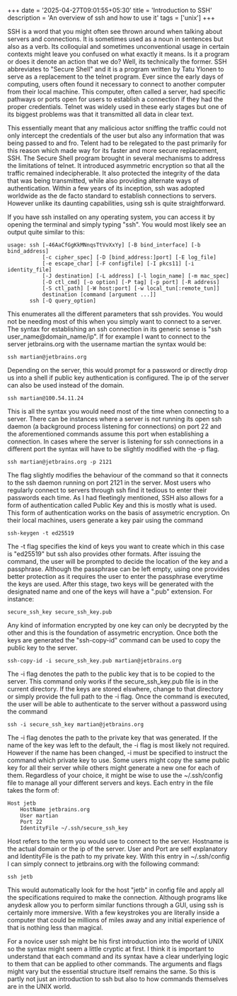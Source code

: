 +++
date = '2025-04-27T09:01:55+05:30'
title = 'Introduction to SSH'
description = 'An overview of ssh and how to use it'
tags = ['unix']
+++

SSH is a word that you might often see thrown around when talking about servers and connections. It is sometimes used as a noun in sentences but also as a verb. Its colloquial and sometimes unconventional usage in certain contexts might leave you confused on what exactly it means. Is it a program or does it denote an action that we do? Well, its technically the former. SSH abbreviates to "Secure Shell" and it is a program written by Tatu Ylonen to serve as a replacement to the telnet program. Ever since the early days of computing, users often found it necessary to connect to another computer from their local machine. This computer, often called a server, had specific pathways or ports open for users to establish a connection if they had the proper credentials. Telnet was widely used in these early stages but one of its biggest problems was that it transmitted all data in clear text. 

This essentially meant that any malicious actor sniffing the traffic could not only intercept the credentials of the user but also any information that was being passed to and fro. Telent had to be relegated to the past primarily for this reason which made way for its faster and more secure replacement, SSH. The Secure Shell program brought in several mechanisms to address the limitations of telnet. It introduced asymmetric encryption so that all the traffic remained indecipherable. It also protected the integrity of the data that was being transmitted, while also providing alternate ways of authentication. Within a few years of its inception, ssh was adopted worldwide as the de facto standard to establish connections to servers. However unlike its daunting capabilities, using ssh is quite straightforward. 

If you have ssh installed on any operating system, you can access it by opening the terminal and simply typing "ssh". 
You would most likely see an output quite similar to this: 


``` 
usage: ssh [-46AaCfGgKkMNnqsTtVvXxYy] [-B bind_interface] [-b bind_address]
           [-c cipher_spec] [-D [bind_address:]port] [-E log_file]
           [-e escape_char] [-F configfile] [-I pkcs11] [-i identity_file]
           [-J destination] [-L address] [-l login_name] [-m mac_spec]
           [-O ctl_cmd] [-o option] [-P tag] [-p port] [-R address]
           [-S ctl_path] [-W host:port] [-w local_tun[:remote_tun]]
           destination [command [argument ...]]
       ssh [-Q query_option]
```

This enumerates all the different parameters that ssh provides. You would not be needing most of this when you simply want to connect to a server. The syntax for establishing an ssh connection in its generic sense is "ssh user_name@domain_name/ip". If for example I want to connect to the server jetbrains.org with the username martian the syntax would be: 

``` ssh martian@jetbrains.org ```

Depending on the server, this would prompt for a password or directly drop us into a shell if public key authentication is configured. The ip of the server can also be used instead of the domain. 

```ssh martian@100.54.11.24```

This is all the syntax you would need most of the time when connecting to a server. There can be instances where a server is not running its open ssh daemon (a background process listening for connections) on port 22 and the aforementioned commands assume this port when establishing a connection.  In cases where the server is listening for ssh connections in a different port the syntax will have to be slightly modified with the -p flag. 

```ssh martian@jetbrains.org -p 2121```

The flag slightly modifies the behaviour of the command so that it connects to the ssh daemon running on port 2121 in the server. Most users who regularly connect to servers through ssh find it tedious to enter their passwords each time. As I had fleetingly mentioned, SSH also allows for a form of authentication called Public Key and this is mostly what is used. This form of authentication works on the basis of assymetric encryption. On their local machines, users generate a key pair using the command 

```ssh-keygen -t ed25519```

The -t flag specifies the kind of keys you want to create which in this case is "ed25519" but ssh also provides other formats. After issuing the command, the user will be prompted to decide the location of the key and a passphrase. Although the passphrase can be left empty, using one provides better protection as it requires the user to enter the passphrase everytime the keys are used. After this stage, two keys will be generated with the designated name and one of the keys will have a ".pub" extension. For instance: 

```secure_ssh_key secure_ssh_key.pub```

Any kind of information encrypted by one key can only be decrypted by the other and this is the foundation of assymetric encryption. Once both the keys are generated the "ssh-copy-id" command can be used to copy the public key to the server. 

```ssh-copy-id -i secure_ssh_key.pub martian@jetbrains.org``` 

The -i flag denotes the path to the public key that is to be copied to the server. This command only works if the secure_ssh_key.pub file is in the current directory. If the keys are stored elswhere, change to that directory or simply provide the full path to the -i flag. Once the command is executed, the user will be able to authenticate to the server without a password using the command    

```ssh -i secure_ssh_key martian@jetbrains.org```

The -i flag denotes the path to the private key that was generated. If the name of the key was left to the default, the -i flag is most likely not required. However if the name has been changed, -i must be specified to instruct the command which private key to use. Some users might copy the same public key for all their server while others might generate a new one for each of them. Regardless of your choice, it might be wise to use the ~/.ssh/config file to manage all your different servers and keys. Each entry in the file takes the form of: 

```
Host jetb
	HostName jetbrains.org
	User martian
	Port 22
	IdentityFile ~/.ssh/secure_ssh_key
```

Host refers to the term you would use to connect to the server. Hostname is the actual domain or the ip of the server. User and Port are self explanatory and IdentityFile is the path to my private key. With this entry in ~/.ssh/config I can simply connect to jetbrains.org with the following command:

```ssh jetb``` 

This would automatically look for the host "jetb" in config file and apply all the specifications required to make the connection. Although programs like anydesk allow you to perform similar functions through a GUI, using ssh is certainly more immersive. With a few keystrokes you are literally inside a computer that could be millions of miles away and any initial experience of that is nothing less than magical.  

For a novice user ssh might be his first introduction into the world of UNIX so the syntax might seem a little cryptic at first. I think it is important to understand that each command and its syntax have a clear underlying logic to them that can be applied to other commands. The arguments and flags might vary but the essential structure itself remains the same. So this is partly not just an introduction to ssh but also to how commands themselves are in the UNIX world.  



